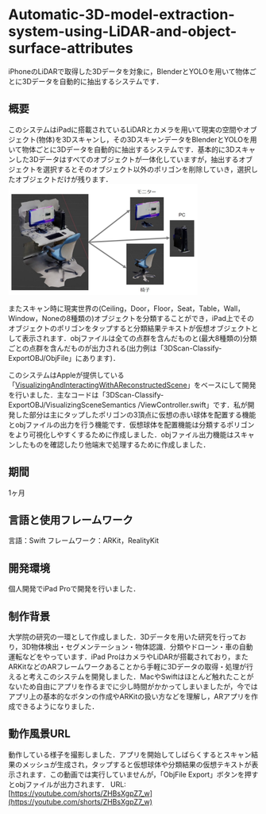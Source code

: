 # Automatic-3D-model-extraction-system-using-LiDAR-and-object-surface-attributes

iPhoneのLiDARで取得した3Dデータを対象に，BlenderとYOLOを用いて物体ごとに3Dデータを自動的に抽出するシステムです．

## 概要

このシステムはiPadに搭載されているLiDARとカメラを用いて現実の空間やオブジェクト(物体)を3Dスキャンし，その3DスキャンデータをBlenderとYOLOを用いて物体ごとに3Dデータを自動的に抽出するシステムです．基本的に3Dスキャンした3Dデータはすべてのオブジェクトが一体化していますが，抽出するオブジェクトを選択するとそのオブジェクト以外のポリゴンを削除していき，選択したオブジェクトだけが残ります．
![エラー](imge/split.png)

またスキャン時に現実世界の(Ceiling，Door，Floor，Seat，Table，Wall，Window，Noneの8種類の)オブジェクトを分類することができ，iPad上でそのオブジェクトのポリゴンをタップすると分類結果テキストが仮想オブジェクトとして表示されます．objファイルは全ての点群を含んだものと(最大8種類の)分類ごとの点群を含んだものが出力される(出力例は「3DScan-Classify-ExportOBJ/ObjFile」にあります)．

このシステムはAppleが提供している「[VisualizingAndInteractingWithAReconstructedScene](https://developer.apple.com/jp/documentation/arkit/world_tracking/visualizing_and_interacting_with_a_reconstructed_scene/)」をベースにして開発を行いました．主なコードは「3DScan-Classify-ExportOBJ/VisualizingSceneSemantics
/ViewController.swift」です．私が開発した部分は主にタップしたポリゴンの3頂点に仮想の赤い球体を配置する機能とobjファイルの出力を行う機能です．仮想球体を配置機能は分類するポリゴンをより可視化しやすくするために作成しました．objファイル出力機能はスキャンしたものを確認したり他端末で処理するために作成しました．



## 期間
1ヶ月

## 言語と使用フレームワーク
言語：Swift
フレームワーク：ARKit，RealityKit

## 開発環境
個人開発でiPad Proで開発を行いました．

## 制作背景
大学院の研究の一環として作成しました．3Dデータを用いた研究を行っており，3D物体検出・セグメンテーション・物体認識．分類やドローン・車の自動運転などをやっています．iPad ProはカメラやLiDARが搭載されており，またARKitなどのARフレームワークあることから手軽に3Dデータの取得・処理が行えると考えこのシステムを開発しました．MacやSwiftはほとんど触れたことがないため自由にアプリを作るまでに少し時間がかかってしまいましたが，今ではアプリ上の基本的なボタンの作成やARKitの扱い方などを理解し，ARアプリを作成できるようになりました．

## 動作風景URL
動作している様子を撮影しました．アプリを開始してしばらくするとスキャン結果のメッシュが生成され，タップすると仮想球体や分類結果の仮想テキストが表示されます．この動画では実行していませんが，「ObjFile Export」ボタンを押すとobjファイルが出力されます．
URL:[https://youtube.com/shorts/ZHBsXgpZ7_w](https://youtube.com/shorts/ZHBsXgpZ7_w)
